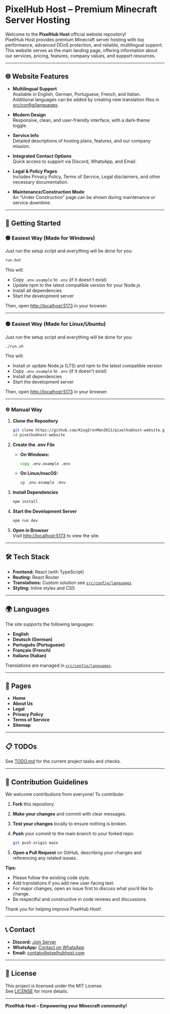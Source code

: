 # PixelHub Host – Premium Minecraft Server Hosting

Welcome to the **PixelHub Host** official website repository!  
PixelHub Host provides premium Minecraft server hosting with top performance, advanced DDoS protection, and reliable, multilingual support.  
This website serves as the main landing page, offering information about our services, pricing, features, company values, and support resources.

---

## 🌐 Website Features

- **Multilingual Support**  
  Available in English, German, Portuguese, French, and Italian.  
  Additional languages can be added by creating new translation files in [src/config/languages](./src/config/languages).

- **Modern Design**  
  Responsive, clean, and user-friendly interface, with a dark-theme toggle.

- **Service Info**  
  Detailed descriptions of hosting plans, features, and our company mission.

- **Integrated Contact Options**  
  Quick access to support via Discord, WhatsApp, and Email.

- **Legal & Policy Pages**  
  Includes Privacy Policy, Terms of Service, Legal disclaimers, and other necessary documentation.

- **Maintenance/Construction Mode**  
  An “Under Construction” page can be shown during maintenance or service downtime.

---

## 🚀 Getting Started

### 🟢 Easiest Way (Made for Windows)

Just run the setup script and everything will be done for you:

```cmd
run.bat
```

This will:

- Copy `.env.example` to `.env` (if it doesn't exist)
- Update npm to the latest compatible version for your Node.js
- Install all dependencies
- Start the development server

Then, open [http://localhost:5173](http://localhost:5173) in your browser.

---

### 🟢 Easiest Way (Made for Linux/Ubuntu)

Just run the setup script and everything will be done for you:

```bash
./run.sh
```

This will:

- Install or update Node.js (LTS) and npm to the latest compatible version
- Copy `.env.example` to `.env` (if it doesn't exist)
- Install all dependencies
- Start the development server

Then, open [http://localhost:5173](http://localhost:5173) in your browser.

---

### ⚙️ Manual Way

1. **Clone the Repository**

   ```bash
   git clone https://github.com/KingIronMan2011/pixelhubhost-website.git
   cd pixelhubhost-website
   ```

2. **Create the .env File**
   - **On Windows:**

     ```cmd
     copy .env.example .env
     ```

   - **On Linux/macOS:**

     ```bash
     cp .env.example .env
     ```

3. **Install Dependencies**

   ```bash
   npm install
   ```

4. **Start the Development Server**

   ```bash
   npm run dev
   ```

5. **Open in Browser**  
   Visit [http://localhost:5173](http://localhost:5173) to view the site.

---

## 🛠️ Tech Stack

- **Frontend:** React (with TypeScript)
- **Routing:** React Router
- **Translations:** Custom solution see [`src/config/languages`](./src/config/languages)
- **Styling:** Inline styles and CSS

---

## 🌍 Languages

The site supports the following languages:

- **English**
- **Deutsch (German)**
- **Português (Portuguese)**
- **Français (French)**
- **Italiano (Italian)**

Translations are managed in [`src/config/languages`](./src/config/languages).

---

## 📄 Pages

- **Home**
- **About Us**
- **Legal**
- **Privacy Policy**
- **Terms of Service**
- **Sitemap**

---

## 📋 TODOs

See [TODO.md](./TODO.md) for the current project tasks and checks.

---

## 🤝 Contribution Guidelines

We welcome contributions from everyone! To contribute:

1. **Fork** this repository.
2. **Make your changes** and commit with clear messages.
3. **Test your changes** locally to ensure nothing is broken.
4. **Push** your commit to the main branch to your forked repo:

   ```bash
   git push origin main
   ```

5. **Open a Pull Request** on GitHub, describing your changes and referencing any related issues.

**Tips:**

- Please follow the existing code style.
- Add translations if you add new user-facing text.
- For major changes, open an issue first to discuss what you’d like to change.
- Be respectful and constructive in code reviews and discussions.

Thank you for helping improve PixelHub Host!

---

## 📞 Contact

- **Discord:** [Join Server](https://discord.gg/mquaVhs5sr)
- **WhatsApp:** [Contact on WhatsApp](https://wa.me/5516993981473)
- **Email:** <contato@pixelhubhost.com>

---

## 📝 License

This project is licensed under the MIT License.  
See [LICENSE](./LICENSE.txt) for more details.

---

**PixelHub Host – Empowering your Minecraft community!**
